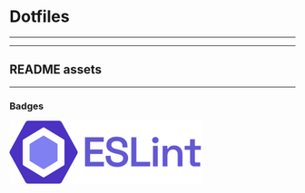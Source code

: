 # Dotfiles

---

---

## README assets

---

### Badges

[![eslintbadge]][eslint]

[eslintbadge]: https://github.com/eduardotlc/dotfiles/blob/main/badges/eslint-badge.svg
[eslint]: https://eslint.org
